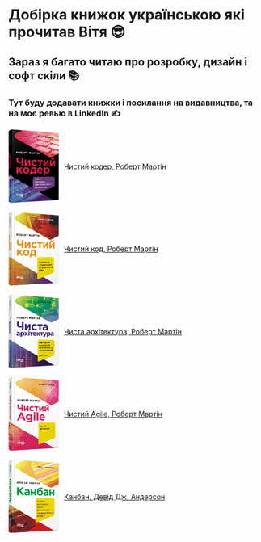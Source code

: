 # Добірка книжок українською які прочитав Вітя 😎
## Зараз я багато читаю про розробку, дизайн і софт скіли 📚
### Тут буду додавати книжки і посилання на видавництва, та на моє ревью в LinkedIn ✍️


<div style="display: flex; align-items: center; gap: 10px;">
  <img src="./images/00-clean-coder.png" width="100" alt="Обкладинка книги"/>
  <a href="https://fabulabook.com/info-chystyj-koder-10008517" style="text-align: center;">Чистий кодер, Роберт Мартін</a>
</div>

<br/>

<div style="display: flex; align-items: center; gap: 10px;">
  <img src="./images/01-clean-code.png" width="100" alt="Обкладинка книги"/>
  <a href="https://fabulabook.com/info-chystyj-kod-7391" style="text-align: center;">Чистий код, Роберт Мартін</a>
</div>

<br/>

<div style="display: flex; align-items: center; gap: 10px;">
  <img src="./images/02-clean-architecture.png" width="100" alt="Обкладинка книги"/>
  <a href="https://fabulabook.com/info-chysta-arhitektura-7389" style="text-align: center;">Чиста архітектура, Роберт Мартін</a>
</div>

<br/>

<div style="display: flex; align-items: center; gap: 10px;">
  <img src="./images/03-clean-agile.png" width="100" alt="Обкладинка книги"/>
  <a href="https://fabulabook.com/info-chystyj-agile-22957" style="text-align: center;">Чистий Agile, Роберт Мартін</a>
</div>

<br/>

<div style="display: flex; align-items: center; gap: 10px;">
  <img src="./images/04-kanban.png" width="100" alt="Обкладинка книги"/>
  <a href="https://fabulabook.com/info-kanban-22928" style="text-align: center;">Канбан, Девід Дж. Андерсон</a>
</div>
